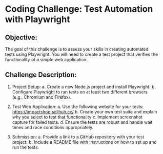 # Coding Challenge: Test Automation with Playwright

## Objective:
The goal of this challenge is to assess your skills in creating automated tests using Playwright.
You will need to create a test project that verifies the functionality of a simple web application.

## Challenge Description:
1. Project Setup:
  a. Create a new Node.js project and install Playwright.
  b. Configure Playwright to run tests on at least two different browsers (e.g., Chromium and Firefox).

2. Test Web Application:
  a. Use the following website for your tests: https://impactshop.sellhub.cx/
  b. Create your own test suite and explain why you select to test that functionality
  c. Implement screenshot capture for failed tests.
  d. Ensure the tests are robust and handle wait times and race conditions appropriately.

3. Submission:
  a. Provide a link to a GitHub repository with your test project.
  b. Include a README file with instructions on how to set up and run the tests.

